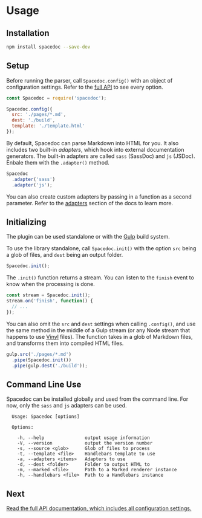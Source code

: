 # Usage

## Installation

```bash
npm install spacedoc --save-dev
```

## Setup

Before running the parser, call `Spacedoc.config()` with an object of configuration settings. Refer to the [full API](api.md) to see every option.

```js
const Spacedoc = require('spacedoc');

Spacedoc.config({
  src: './pages/*.md',
  dest: './build',
  template: './template.html'
});
```

By default, Spacedoc can parse Markdown into HTML for you. It also includes two built-in *adapters*, which hook into external documentation generators. The built-in adapters are called `sass` (SassDoc) and `js` (JSDoc). Enbale them with the `.adapter()` method.

```js
Spacedoc
  .adapter('sass')
  .adapter('js');
```

You can also create custom adapters by passing in a function as a second parameter. Refer to the [adapters](adapters.md) section of the docs to learn more.

## Initializing

The plugin can be used standalone or with the [Gulp](https://github.com/gulpjs/gulp) build system.

To use the library standalone, call `Spacedoc.init()` with the option `src` being a glob of files, and `dest` being an output folder.

```js
Spacedoc.init();
```

The `.init()` function returns a stream. You can listen to the `finish` event to know when the processing is done.

```js
const stream = Spacedoc.init();
stream.on('finish', function() {
  // ...
});
```

You can also omit the `src` and `dest` settings when calling `.config()`, and use the same method in the middle of a Gulp stream (or any Node stream that happens to use [Vinyl](https://github.com/gulpjs/vinyl) files). The function takes in a glob of Markdown files, and transforms them into compiled HTML files.

```js
gulp.src('./pages/*.md')
  .pipe(Spacedoc.init())
  .pipe(gulp.dest('./build'));
```

## Command Line Use

Spacedoc can be installed globally and used from the command line. For now, only the `sass` and `js` adapters can be used.

```
  Usage: Spacedoc [options]

  Options:

    -h, --help               output usage information
    -V, --version            output the version number
    -s, --source <glob>      Glob of files to process
    -t, --template <file>    Handlebars template to use
    -a, --adapters <items>   Adapters to use
    -d, --dest <folder>      Folder to output HTML to
    -m, --marked <file>      Path to a Marked renderer instance
    -h, --handlebars <file>  Path to a Handlebars instance
```

## Next

[Read the full API documentation, which includes all configuration settings.](api.md)
